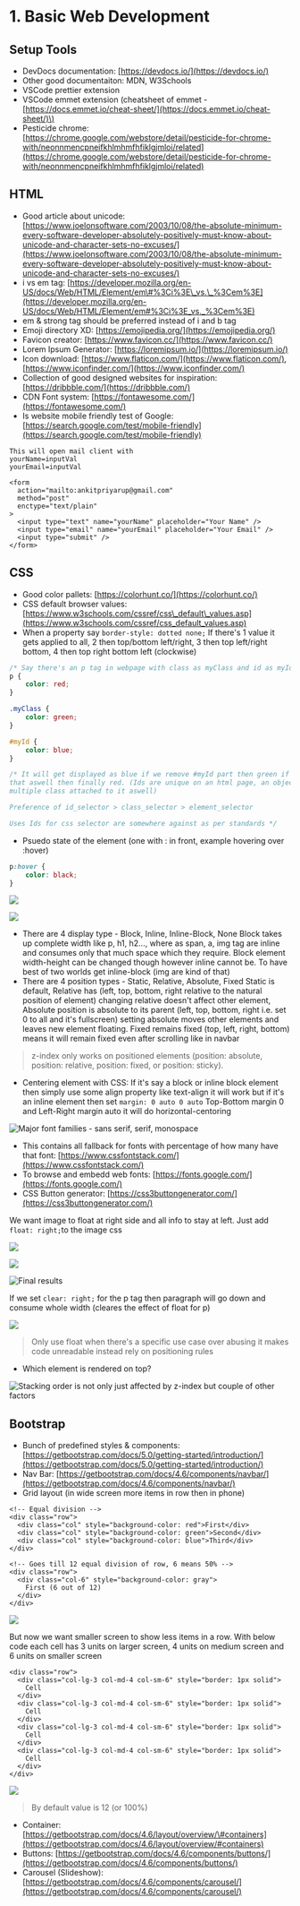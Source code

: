 # 1. Basic Web Development

## Setup Tools

* DevDocs documentation: [https://devdocs.io/](https://devdocs.io/)
* Other good documentaiton: MDN, W3Schools
* VSCode prettier extension
* VSCode emmet extension \(cheatsheet of emmet - [https://docs.emmet.io/cheat-sheet/](https://docs.emmet.io/cheat-sheet/)\)
* Pesticide chrome: [https://chrome.google.com/webstore/detail/pesticide-for-chrome-with/neonnmencpneifkhlmhmfhfiklgjmloi/related](https://chrome.google.com/webstore/detail/pesticide-for-chrome-with/neonnmencpneifkhlmhmfhfiklgjmloi/related)

## HTML

* Good article about unicode: [https://www.joelonsoftware.com/2003/10/08/the-absolute-minimum-every-software-developer-absolutely-positively-must-know-about-unicode-and-character-sets-no-excuses/](https://www.joelonsoftware.com/2003/10/08/the-absolute-minimum-every-software-developer-absolutely-positively-must-know-about-unicode-and-character-sets-no-excuses/)
* i vs em tag: [https://developer.mozilla.org/en-US/docs/Web/HTML/Element/em\#%3Ci%3E\_vs.\_%3Cem%3E](https://developer.mozilla.org/en-US/docs/Web/HTML/Element/em#%3Ci%3E_vs._%3Cem%3E)
* em & strong tag should be preferred instead of i and b tag
* Emoji directory XD: [https://emojipedia.org/](https://emojipedia.org/)
* Favicon creator: [https://www.favicon.cc/](https://www.favicon.cc/)
* Lorem Ipsum Generator: [https://loremipsum.io/](https://loremipsum.io/)
* Icon download: [https://www.flaticon.com/](https://www.flaticon.com/), [https://www.iconfinder.com/](https://www.iconfinder.com/)
* Collection of good designed websites for inspiration: [https://dribbble.com/](https://dribbble.com/)
* CDN Font system: [https://fontawesome.com/](https://fontawesome.com/)
* Is website mobile friendly test of Google: [https://search.google.com/test/mobile-friendly](https://search.google.com/test/mobile-friendly)

```markup
This will open mail client with
yourName=inputVal
yourEmail=inputVal

<form
  action="mailto:ankitpriyarup@gmail.com"
  method="post"
  enctype="text/plain"
>
  <input type="text" name="yourName" placeholder="Your Name" />
  <input type="email" name="yourEmail" placeholder="Your Email" />
  <input type="submit" />
</form>
```

## CSS

* Good color pallets: [https://colorhunt.co/](https://colorhunt.co/)
* CSS default browser values: [https://www.w3schools.com/cssref/css\_default\_values.asp](https://www.w3schools.com/cssref/css_default_values.asp)
* When a property say `border-style: dotted none;` If there's 1 value it gets applied to all, 2 then top/bottom left/right, 3 then top left/right bottom, 4 then top right bottom left \(clockwise\)

```css
/* Say there's an p tag in webpage with class as myClass and id as myId */
p {
    color: red;
}

.myClass {
    color: green;
}

#myId {
    color: blue;
}

/* It will get displayed as blue if we remove #myId part then green if we delete
that aswell then finally red. (Ids are unique on an html page, an object can have
multiple class attached to it aswell)

Preference of id_selector > class_selector > element_selector 

Uses Ids for css selector are somewhere against as per standards */
```

* Psuedo state of the element \(one with : in front, example hovering over :hover\) 

```css
p:hover {
    color: black;
} 
```

![](.gitbook/assets/image%20%286%29.png)

![](.gitbook/assets/image%20%288%29.png)

* There are 4 display type - Block, Inline, Inline-Block, None Block takes up complete width like p, h1, h2..., where as span, a, img tag are inline and consumes only that much space which they require. Block element width-height can be changed though however inline cannot be. To have best of two worlds get inline-block \(img are kind of that\)
* There are 4 position types - Static, Relative, Absolute, Fixed Static is default, Relative has \(left, top, bottom, right relative to the natural position of element\) changing relative doesn't affect other element, Absolute position is absolute to its parent \(left, top, bottom, right i.e. set 0 to all and it's fullscreen\) setting absolute moves other elements and leaves new element floating. Fixed remains fixed \(top, left, right, bottom\) means it will remain fixed even after scrolling like in navbar

> z-index only works on positioned elements \(position: absolute, position: relative, position: fixed, or position: sticky\).

* Centering element with CSS: If it's say a block or inline block element then simply use some align property like text-align it will work but if it's an inline element then set `margin: 0 auto 0 auto` Top-Bottom margin 0 and Left-Right margin auto it will do horizontal-centoring

![Major font families - sans serif, serif, monospace](.gitbook/assets/image%20%2810%29.png)

* This contains all fallback for fonts with percentage of how many have that font: [https://www.cssfontstack.com/](https://www.cssfontstack.com/)
* To browse and embedd web fonts: [https://fonts.google.com/](https://fonts.google.com/)
* CSS Button generator: [https://css3buttongenerator.com/](https://css3buttongenerator.com/)

We want image to float at right side and all info to stay at left. Just add `float: right;`to the image css

![](.gitbook/assets/image%20%287%29.png)

![](.gitbook/assets/image%20%283%29.png)

![Final results](.gitbook/assets/image%20%289%29.png)

If we set `clear: right;` for the p tag then paragraph will go down and consume whole width \(cleares the effect of float for p\)

![](.gitbook/assets/image%20%282%29.png)

> Only use float when there's a specific use case over abusing it makes code unreadable instead rely on positioning rules

* Which element is rendered on top?

![Stacking order is not only just affected by z-index but couple of other factors](.gitbook/assets/image%20%284%29.png)

## Bootstrap

* Bunch of predefined styles & components: [https://getbootstrap.com/docs/5.0/getting-started/introduction/](https://getbootstrap.com/docs/5.0/getting-started/introduction/)
* Nav Bar: [https://getbootstrap.com/docs/4.6/components/navbar/](https://getbootstrap.com/docs/4.6/components/navbar/)
* Grid layout \(in wide screen more items in row then in phone\)

```markup
<!-- Equal division -->
<div class="row">
  <div class="col" style="background-color: red">First</div>
  <div class="col" style="background-color: green">Second</div>
  <div class="col" style="background-color: blue">Third</div>
</div>

<!-- Goes till 12 equal division of row, 6 means 50% -->
<div class="row">
  <div class="col-6" style="background-color: gray">
    First (6 out of 12)
  </div>
</div>
```

![](.gitbook/assets/image%20%285%29.png)

But now we want smaller screen to show less items in a row. With below code each cell has 3 units on larger screen, 4 units on medium screen and 6 units on smaller screen

```markup
<div class="row">
  <div class="col-lg-3 col-md-4 col-sm-6" style="border: 1px solid">
    Cell
  </div>
  <div class="col-lg-3 col-md-4 col-sm-6" style="border: 1px solid">
    Cell
  </div>
  <div class="col-lg-3 col-md-4 col-sm-6" style="border: 1px solid">
    Cell
  </div>
  <div class="col-lg-3 col-md-4 col-sm-6" style="border: 1px solid">
    Cell
  </div>
</div>
```

![](.gitbook/assets/chrome-capture.gif)

> By default value is 12 \(or 100%\)

* Container: [https://getbootstrap.com/docs/4.6/layout/overview/\#containers](https://getbootstrap.com/docs/4.6/layout/overview/#containers)
* Buttons: [https://getbootstrap.com/docs/4.6/components/buttons/](https://getbootstrap.com/docs/4.6/components/buttons/)
* Carousel \(Slideshow\): [https://getbootstrap.com/docs/4.6/components/carousel/](https://getbootstrap.com/docs/4.6/components/carousel/)

